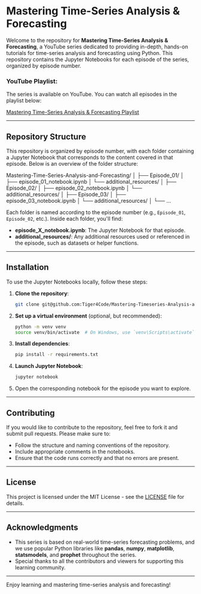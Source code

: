 # Mastering Time-Series Analysis & Forecasting

Welcome to the repository for **Mastering Time-Series Analysis & Forecasting**, a YouTube series dedicated to providing in-depth, hands-on tutorials for time-series analysis and forecasting using Python. This repository contains the Jupyter Notebooks for each episode of the series, organized by episode number.

### YouTube Playlist:
The series is available on YouTube. You can watch all episodes in the playlist below:

[Mastering Time-Series Analysis & Forecasting Playlist](https://www.youtube.com/playlist?list=PLVaP8SbYAAitZdhEU_rB-IpXsKSo0OAll)

---

## Repository Structure

This repository is organized by episode number, with each folder containing a Jupyter Notebook that corresponds to the content covered in that episode. Below is an overview of the folder structure:

Mastering-Time-Series-Analysis-and-Forecasting/ 
│ ├── Episode_01/ 
│ ├── episode_01_notebook.ipynb 
│ └── additional_resources/ 
│ ├── Episode_02/ 
│ ├── episode_02_notebook.ipynb 
│ └── additional_resources/ 
│ ├── Episode_03/ 
│ ├── episode_03_notebook.ipynb 
│ └── additional_resources/ 
│ └── ...

Each folder is named according to the episode number (e.g., `Episode_01`, `Episode_02`, etc.). Inside each folder, you'll find:
- **episode_X_notebook.ipynb**: The Jupyter Notebook for that episode.
- **additional_resources/**: Any additional resources used or referenced in the episode, such as datasets or helper functions.

---

## Installation

To use the Jupyter Notebooks locally, follow these steps:

1. **Clone the repository**:
    ```bash
    git clone git@github.com:Tiger4Code/Mastering-Timeseries-Analysis-and-Forecasting.git
    ```

2. **Set up a virtual environment** (optional, but recommended):
    ```bash
    python -m venv venv
    source venv/bin/activate  # On Windows, use `venv\Scripts\activate`
    ```

3. **Install dependencies**:
    ```bash
    pip install -r requirements.txt
    ```

4. **Launch Jupyter Notebook**:
    ```bash
    jupyter notebook
    ```

5. Open the corresponding notebook for the episode you want to explore.

---

## Contributing

If you would like to contribute to the repository, feel free to fork it and submit pull requests. Please make sure to:
- Follow the structure and naming conventions of the repository.
- Include appropriate comments in the notebooks.
- Ensure that the code runs correctly and that no errors are present.

---

## License

This project is licensed under the MIT License - see the [LICENSE](LICENSE) file for details.

---

## Acknowledgments

- This series is based on real-world time-series forecasting problems, and we use popular Python libraries like **pandas**, **numpy**, **matplotlib**, **statsmodels**, and **prophet** throughout the series.
- Special thanks to all the contributors and viewers for supporting this learning community.

---

Enjoy learning and mastering time-series analysis and forecasting!
